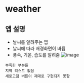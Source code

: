 # weather

## 앱 설명
- 날씨를 알려주는 앱
- 날씨에 따라 배경화면이 바뀜
- 풍속, 기온, 습도를 알려줌
![image](https://user-images.githubusercontent.com/55349655/147848158-e55606cc-c682-4424-8fda-2c139c781c14.png)

```
부족한 부분들
지역 리스트 없음
새로고침 버튼이 제대로 구현되지 못함
```
